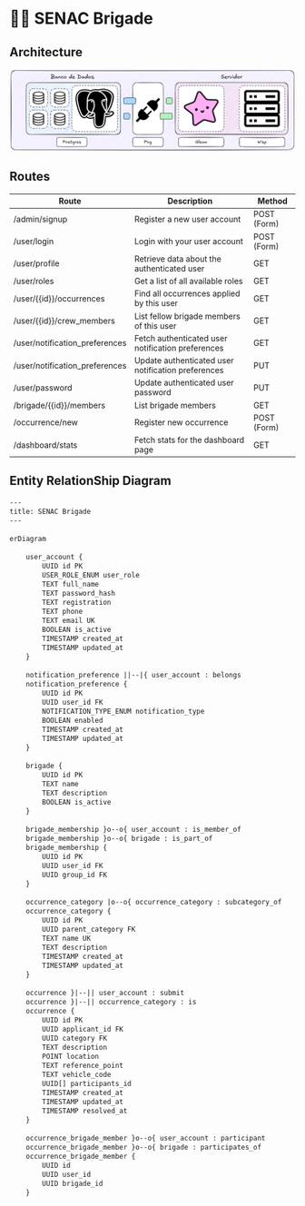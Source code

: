 <!-- markdownlint-disable  MD013 -->

# 👩‍🚒 SENAC Brigade

## Architecture

![Backend Architecture](assets/backend_architecture.png)

## Routes

| Route                          | Description                                        | Method      |
| ------------------------------ | -------------------------------------------------- | ----------- |
| /admin/signup                  | Register a new user account                        | POST (Form) |
| /user/login                    | Login with your user account                       | POST (Form) |
| /user/profile                  | Retrieve data about the authenticated user         | GET         |
| /user/roles                    | Get a list of all available roles                  | GET         |
| /user/{{id}}/occurrences       | Find all occurrences applied by this user          | GET         |
| /user/{{id}}/crew_members      | List fellow brigade members of this user           | GET         |
| /user/notification_preferences | Fetch authenticated user notification preferences  | GET         |
| /user/notification_preferences | Update authenticated user notification preferences | PUT         |
| /user/password                 | Update authenticated user password                 | PUT         |
| /brigade/{{id}}/members        | List brigade members                               | GET         |
| /occurrence/new                | Register new occurrence                            | POST (Form) |
| /dashboard/stats               | Fetch stats for the dashboard page                 | GET         |

## Entity RelationShip Diagram

```mermaid
---
title: SENAC Brigade
---

erDiagram

    user_account {
        UUID id PK
        USER_ROLE_ENUM user_role
        TEXT full_name
        TEXT password_hash
        TEXT registration
        TEXT phone
        TEXT email UK
        BOOLEAN is_active
        TIMESTAMP created_at
        TIMESTAMP updated_at
    }

    notification_preference ||--|{ user_account : belongs
    notification_preference {
        UUID id PK
        UUID user_id FK
        NOTIFICATION_TYPE_ENUM notification_type
        BOOLEAN enabled
        TIMESTAMP created_at
        TIMESTAMP updated_at
    }

    brigade {
        UUID id PK
        TEXT name
        TEXT description
        BOOLEAN is_active
    }

    brigade_membership }o--o{ user_account : is_member_of
    brigade_membership }o--o{ brigade : is_part_of
    brigade_membership {
        UUID id PK
        UUID user_id FK
        UUID group_id FK
    }

    occurrence_category |o--o{ occurrence_category : subcategory_of
    occurrence_category {
        UUID id PK
        UUID parent_category FK
        TEXT name UK
        TEXT description
        TIMESTAMP created_at
        TIMESTAMP updated_at
    }

    occurrence }|--|| user_account : submit
    occurrence }|--|| occurrence_category : is
    occurrence {
        UUID id PK
        UUID applicant_id FK
        UUID category FK
        TEXT description
        POINT location
        TEXT reference_point
        TEXT vehicle_code
        UUID[] participants_id
        TIMESTAMP created_at
        TIMESTAMP updated_at
        TIMESTAMP resolved_at
    }

    occurrence_brigade_member }o--o{ user_account : participant
    occurrence_brigade_member }o--o{ brigade : participates_of
    occurrence_brigade_member {
        UUID id
        UUID user_id
        UUID brigade_id
    }
```
